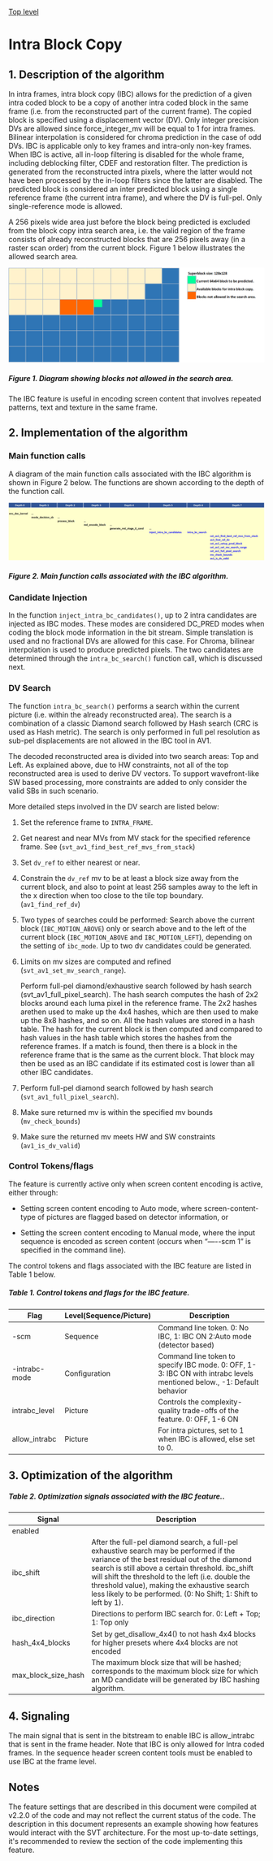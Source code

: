 [Top level](../README.md)

# Intra Block Copy

## 1. Description of the algorithm

In intra frames, intra block copy (IBC) allows for the prediction of a given
intra coded block to be a copy of another intra coded block in the same frame
(i.e. from the reconstructed part of the current frame). The copied block is
specified using a displacement vector (DV). Only integer precision DVs are
allowed since force_integer_mv will be equal to 1 for intra frames. Bilinear
interpolation is considered for chroma prediction in the case of odd DVs. IBC
is applicable only to key frames and intra-only non-key frames. When IBC is
active, all in-loop filtering is disabled for the whole frame, including
deblocking filter, CDEF and restoration filter. The prediction is generated
from the reconstructed intra pixels, where the latter would not have been
processed by the in-loop filters since the latter are disabled. The predicted
block is considered an inter predicted block using a single reference frame
(the current intra frame), and where the DV is full-pel. Only single-reference
mode is allowed.

A 256 pixels wide area just before the block being predicted is excluded
from the block copy intra search area, i.e. the valid region of the
frame consists of already reconstructed blocks that are 256 pixels away
(in a raster scan order) from the current block. Figure 1 below
illustrates the allowed search area.

![intra_block_copy_fig1](./img/intra_block_copy_fig1.webp)

##### Figure 1. Diagram showing blocks not allowed in the search area.

The IBC feature is useful in encoding screen content that involves
repeated patterns, text and texture in the same frame.

## 2. Implementation of the algorithm

### Main function calls

A diagram of the main function calls associated with the IBC algorithm
is shown in Figure 2 below. The functions are shown according to the
depth of the function call.

![intra_block_copy_fig2](./img/intra_block_copy_fig2.webp)

##### Figure 2. Main function calls associated with the IBC algorithm.

### Candidate Injection

In the function ```inject_intra_bc_candidates()```, up to 2 intra candidates
are injected as IBC modes. These modes are considered DC_PRED modes when coding
the block mode information in the bit stream. Simple translation is used and no
fractional DVs are allowed for this case. For Chroma, bilinear interpolation is
used to produce predicted pixels. The two candidates are determined through the
```intra_bc_search()``` function call, which is discussed next.

### DV Search

The function ```intra_bc_search()``` performs a search within the current
picture (i.e. within the already reconstructed area). The search is a
combination of a classic Diamond search followed by Hash search (CRC is used as
Hash metric). The search is only performed in full pel resolution as sub-pel
displacements are not allowed in the IBC tool in AV1.

The decoded reconstructed area is divided into two search areas: Top and Left.
As explained above, due to HW constraints, not all of the top reconstructed
area is used to derive DV vectors. To support wavefront-like SW based
processing, more constraints are added to only consider the valid SBs in such
scenario.

More detailed steps involved in the DV search are listed below:

1. Set the reference frame to ```INTRA_FRAME```.

2. Get nearest and near MVs from MV stack for the specified reference
   frame. See (```svt_av1_find_best_ref_mvs_from_stack```)

3. Set ```dv_ref``` to either nearest or near.

4. Constrain the ```dv_ref``` mv to be at least a block size away from the
   current block, and also to point at least 256 samples away to the
   left in the x direction when too close to the tile top boundary.
   (```av1_find_ref_dv```)

5. Two types of searches could be performed: Search above the current
   block (```IBC_MOTION_ABOVE```) only or search above and to the left of
   the current block (```IBC_MOTION_ABOVE``` and ```IBC_MOTION_LEFT```),
   depending on the setting of ```ibc_mode```. Up to two dv candidates could
   be generated.

6. Limits on mv sizes are computed and refined
   (```svt_av1_set_mv_search_range```).

   Perform full-pel diamond/exhaustive search followed by hash search
   (svt_av1_full_pixel_search). The hash search computes the hash of 2x2 blocks
   around each luma pixel in the reference frame. The 2x2 hashes arethen used
   to make up the 4x4 hashes, which are then used to make up the 8x8 hashes,
   and so on. All the hash values are stored in a hash table. The hash for the
   current block is then computed and compared to hash values in the hash table
   which stores the hashes from the reference frames. If a match is found, then
   there is a block in the reference frame that is the same as the current
   block. That block may then be used as an IBC candidate if its estimated cost
   is lower than all other IBC candidates.

7. Perform full-pel diamond search followed by hash search
   (```svt_av1_full_pixel_search```).

8. Make sure returned mv is within the specified mv bounds
   (```mv_check_bounds```)

9. Make sure the returned mv meets HW and SW constraints
   (```av1_is_dv_valid```)

### Control Tokens/flags

The feature is currently active only when screen content encoding is active, either through:

- Setting screen content encoding to Auto mode, where screen-content-type of pictures are flagged based on detector information, or

- Setting the screen content encoding to Manual mode, where the input sequence is encoded as screen content (occurs when “—--scm 1” is specified in the command line).

The control tokens and flags associated with the IBC feature are listed in Table 1 below.

##### Table 1. Control tokens and flags for the IBC feature.

| **Flag**      | **Level(Sequence/Picture)** | **Description**                                                                                                         |
| ---           | ---                         | ---                                                                                                                     |
| -scm          | Sequence                    | Command line token. 0: No IBC, 1: IBC ON 2:Auto mode (detector based)                                                   |
| -intrabc-mode | Configuration               | Command line token to specify IBC mode. 0: OFF, 1-3: IBC ON with intrabc levels mentioned below.,  -1: Default behavior |
| intrabc_level | Picture                     | Controls the complexity-quality trade-offs of the feature. 0: OFF, 1-6 ON                                               |
| allow_intrabc | Picture                     | For intra pictures, set to 1 when IBC is allowed, else set to 0.                                                        |

## 3. Optimization of the algorithm

##### Table 2. Optimization signals associated with the IBC feature..

| **Signal**          | **Description**                                                                                                                                                                                                                                                                                                                                                       |
| ---                 | ---                                                                                                                                                                                                                                                                                                                                                                   |
| enabled             |                                                                                                                                                                                                                                                                                                                                                                       |
| ibc_shift           | After the full-pel diamond search, a full-pel exhaustive search may be performed if the variance of the best residual out of the diamond search is still above a certain threshold. ibc_shift will shift the threshold to the left (i.e. double the threshold value), making the exhaustive search less likely to be performed. (0: No Shift; 1: Shift to left by 1). |
| ibc_direction       | Directions to perform IBC search for. 0: Left + Top; 1: Top only                                                                                                                                                                                                                                                                                                     |
| hash_4x4_blocks     | Set by get_disallow_4x4() to not hash 4x4 blocks for higher presets where 4x4 blocks are not encoded                                                                                                                                                                                                                                                                  |
| max_block_size_hash | The maximum block size that will be hashed; corresponds to the maximum block size for which an MD candidate will be generated by IBC hashing algorithm.                                                                                                                                                                                                               |


## 4. Signaling

The main signal that is sent in the bitstream to enable IBC is allow_intrabc
that is sent in the frame header. Note that IBC is only allowed for Intra coded
frames. In the sequence header screen content tools must be enabled to use IBC
at the frame level.

## Notes

The feature settings that are described in this document were compiled at
v2.2.0 of the code and may not reflect the current status of the code. The
description in this document represents an example showing how features would
interact with the SVT architecture. For the most up-to-date settings, it's
recommended to review the section of the code implementing this feature.
